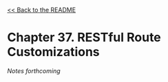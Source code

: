 [&lt;&lt; Back to the README](README.md)

# Chapter 37. RESTful Route Customizations

*Notes forthcoming*